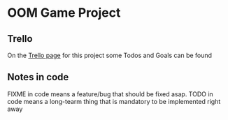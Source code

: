 <div>
  <h1> OOM Game Project </h1>
  <h2> Trello </h2>
  <p> On the <a href="https://trello.com/b/22xnvvc5/oomgameproject">Trello page</a> for this project some Todos and Goals can be found </p>
  <h2> Notes in code </h2>
  <p> FIXME in code means a feature/bug that should be fixed asap. TODO in code means a long-tearm thing that is mandatory to be implemented right away </p>
</div>
